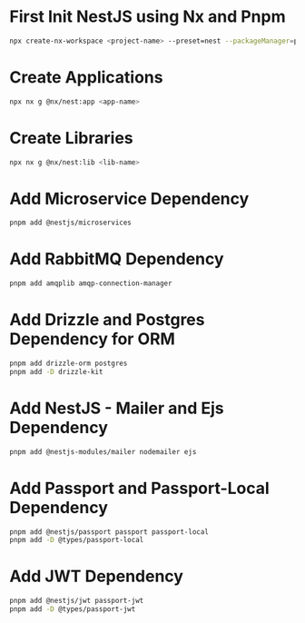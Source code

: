 # First Init NestJS using Nx and Pnpm
```sh
npx create-nx-workspace <project-name> --preset=nest --packageManager=pnpm
```

# Create Applications
```sh
npx nx g @nx/nest:app <app-name>
```

# Create Libraries
```sh
npx nx g @nx/nest:lib <lib-name>
```

# Add Microservice Dependency
```sh
pnpm add @nestjs/microservices
```

# Add RabbitMQ Dependency
```sh
pnpm add amqplib amqp-connection-manager
```

# Add Drizzle and Postgres Dependency for ORM
```sh
pnpm add drizzle-orm postgres
pnpm add -D drizzle-kit
```

# Add NestJS - Mailer and Ejs Dependency
```sh
pnpm add @nestjs-modules/mailer nodemailer ejs
```

# Add Passport and Passport-Local Dependency
```sh
pnpm add @nestjs/passport passport passport-local
pnpm add -D @types/passport-local
```

# Add JWT Dependency
```sh
pnpm add @nestjs/jwt passport-jwt
pnpm add -D @types/passport-jwt
```
